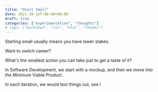 ```yaml
---
title: "Start Small"
date: 2021-10-16T:08:00+00:00
draft: true
categories: ["experimentation", "thoughts"]
# tags: ["markdown", "css", "html", "themes"]
---
```


Starting small usually means you have lower stakes. 

Want to switch career? 

What's the smallest action you can take just to get a taste of it?

In Software Development, we start with a mockup, and then we move into the Minimum Viable Product. 

In each iteration, we would test things out, see i
